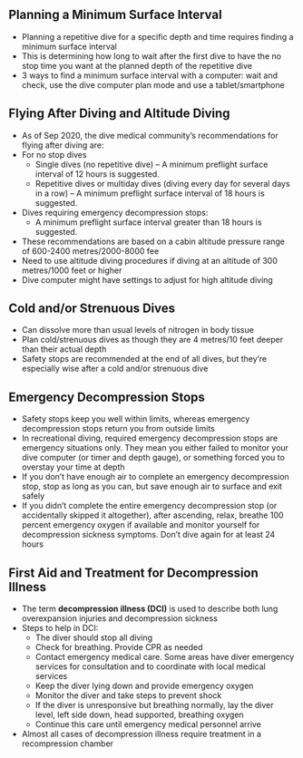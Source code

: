 ## Planning a Minimum Surface Interval
* Planning a repetitive dive for a specific depth and time requires finding a minimum surface interval
* This is determining how long to wait after the first dive to have the no stop time you want at the planned depth of the repetitive dive
* 3 ways to find a minimum surface interval with a computer: wait and check, use the dive computer plan mode and use a tablet/smartphone

## Flying After Diving and Altitude Diving
* As of Sep 2020, the dive medical community’s recommendations for flying after diving are:
* For no stop dives
	- Single dives (no repetitive dive) – A minimum preflight surface interval of 12 hours is suggested.
	- Repetitive dives or multiday dives (diving every day for several days in a row) – A minimum preflight surface interval of 18 hours is suggested.
* Dives requiring emergency decompression stops:
	- A minimum preflight surface interval greater than 18 hours is suggested.
* These recommendations are based on a cabin altitude pressure range of 600-2400 metres/2000-8000 fee
* Need to use altitude diving procedures if diving at an altitude of 300 metres/1000 feet or higher
* Dive computer might have settings to adjust for high altitude diving

## Cold and/or Strenuous Dives
* Can dissolve more than usual levels of nitrogen in body tissue
* Plan cold/strenuous dives as though they are 4 metres/10 feet deeper than their actual depth
* Safety stops are recommended at the end of all dives, but they’re especially wise after a cold and/or strenuous dive

## Emergency Decompression Stops
* Safety stops keep you well within limits, whereas emergency decompression stops return you from outside limits
* In recreational diving, required emergency decompression stops are emergency situations only. They mean you either failed to monitor your dive computer (or timer and depth gauge), or something forced you to overstay your time at depth
* If you don’t have enough air to complete an emergency decompression stop, stop as long as you can, but save enough air to surface and exit safely
* If you didn’t complete the entire emergency decompression stop (or accidentally skipped it altogether), after ascending, relax, breathe 100 percent emergency oxygen if available and monitor yourself for decompression sickness symptoms. Don’t dive again for at least 24 hours

## First Aid and Treatment for Decompression Illness
* The term **decompression illness (DCI)** is used to describe both lung overexpansion injuries and decompression sickness
* Steps to help in DCI:
	- The diver should stop all diving
	- Check for breathing. Provide CPR as needed
	- Contact emergency medical care. Some areas have diver emergency services for consultation and to coordinate with local medical services
	- Keep the diver lying down and provide emergency oxygen
	- Monitor the diver and take steps to prevent shock
	- If the diver is unresponsive but breathing normally, lay the diver level, left side down, head supported, breathing oxygen
	- Continue this care until emergency medical personnel arrive
* Almost all cases of decompression illness require treatment in a recompression chamber

